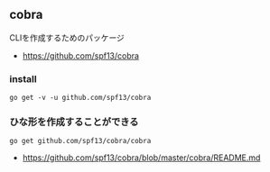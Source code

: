 ## cobra 
CLIを作成するためのパッケージ
* https://github.com/spf13/cobra

### install
```
go get -v -u github.com/spf13/cobra
```

### ひな形を作成することができる
```
go get github.com/spf13/cobra/cobra
```
* https://github.com/spf13/cobra/blob/master/cobra/README.md
